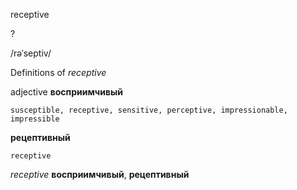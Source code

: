 receptive

?

/rəˈseptiv/

Definitions of _receptive_

adjective
**восприимчивый**

    susceptible, receptive, sensitive, perceptive, impressionable, impressible
**рецептивный**

    receptive

_receptive_
**восприимчивый**, **рецептивный**
